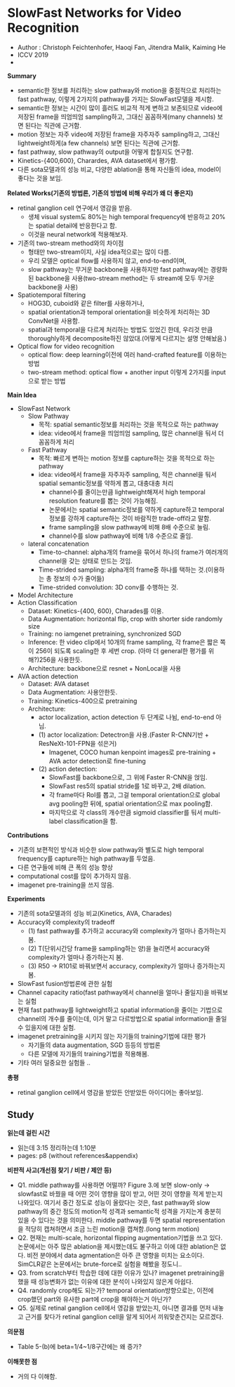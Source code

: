 # SlowFast Networks for Video Recognition
- Author : Christoph Feichtenhofer, Haoqi Fan, Jitendra Malik, Kaiming He
- ICCV 2019
- 
**Summary**
- semantic한 정보를 처리하는 slow pathway와 motion을 중점적으로 처리하는 fast pathway, 이렇게 2가지의 pathway를 가지는 SlowFast모델을 제시함.
- semantic한 정보는 시간이 많이 흘러도 비교적 적게 변하고 보존되므로 video에 저장된 frame을 띄엄띄엄 sampling하고, 그대신 꼼꼼하게(many channels) 보면 된다는 직관에 근거함.
- motion 정보는 자주 video에 저장된 frame을 자주자주 sampling하고, 그대신 lightweight하게(a few channels) 보면 된다는 직관에 근거함.
- fast pathway, slow pathway의 output을 어떻게 합칠지도 연구함.
- Kinetics-{400,600}, Charardes, AVA dataset에서 평가함.
- 다른 sota모델과의 성능 비교, 다양한 ablation을 통해 자신들의 idea, model이 좋다는 것을 보임.

**Related Works(기존의 방법론, 기존의 방법에 비해 우리가 왜 더 좋은지)**
- retinal ganglion cell 연구에서 영감을 받음.
  - 생체 visual system도 80%는 high temporal frequency에 반응하고 20%는 spatial detail에 반응한다고 함.
  - 이것을 neural network에 적용해보자.
- 기존의 two-stream method와의 차이점
  - 형태만 two-stream이지, 사실 idea적으로는 많이 다름.
  - 우리 모델은 optical flow를 사용하지 않고, end-to-end이며, 
  - slow pathway는 무거운 backbone을 사용하지만 fast pathway에는 경량화된 backbone을 사용(two-stream method는 두 stream에 모두 무거운 backbone을 사용)
- Spatiotemporal filtering
  - HOG3D, cuboid와 같은 filter를 사용하거나,
  - spatial orientation과 temporal orientation을 비슷하게 처리하는 3D ConvNet을 사용함.
  - spatial과 temporal을 다르게 처리하는 방법도 있었긴 한데, 우리것 만큼 thoroughly하게 decomposite하진 않았대.(어떻게 다르지는 설명 안해놨음.)
- Optical flow for video recognition
  - optical flow: deep learning이전에 여러 hand-crafted feature를 이용하는 방법
  - two-stream method: optical flow + another input 이렇게 2가지를 input으로 받는 방법

**Main Idea**
- SlowFast Network
  - Slow Pathway
    - 목적: spatial semantic정보를 처리하는 것을 목적으로 하는 pathway
    - idea: video에서 frame을 띄엄띄엄 sampling, 많은 channel을 둬서 더 꼼꼼하게 처리
  - Fast Pathway
    - 목적: 빠르게 변하는 motion 정보를 capture하는 것을 목적으로 하는 pathway
    - idea: video에서 frame을 자주자주 sampling, 적은 channel을 둬서 spatial semantic정보를 약하게 뽑고, 대충대충 처리
      - channel수를 줄이는만큼 lightweight해져서 high temporal resolution feature를 뽑는 것이 가능해짐.
      - 논문에서는 spatial semantic정보를 약하게 capture하고 temporal정보를 강하게 capture하는 것이 바람직한 trade-off라고 말함.
      - frame sampling을 slow pathway에 비해 8배 수준으로 늘림.
      - channel수를 slow pathway에 비해 1/8 수준으로 줄임.
  - lateral concatenation
    - Time-to-channel: alpha개의 frame을 묶어서 하나의 frame가 여러개의 channel을 갖는 상태로 만드는 것임.
    - Time-strided sampling: alpha개의 frame중 하나를 택하는 것.(이용하는 총 정보의 수가 줄어듦)
    - Time-strided convolution: 3D conv를 수행하는 것.
- Model Architecture
- Action Classification
  - Dataset: Kinetics-{400, 600}, Charades를 이용.
  - Data Augmentation: horizontal flip, crop with shorter side randomly size 
  - Training: no iamgenet pretraining, synchronized SGD
  - Inference: 한 video clip에서 10개의 frame sampling, 각 frame은 짧은 쪽이 256이 되도록 scaling한 후 세번 crop. (아마 더 general한 평가를 위해?)256을 사용한듯.
  - Architecture: backbone으로 resnet + NonLocal을 사용
- AVA action detection
  - Dataset: AVA dataset
  - Data Augmentation: 사용안한듯.
  - Training: Kinetics-400으로 pretraining
  - Architecture: 
    - actor localization, action detection 두 단계로 나뉨, end-to-end 아님.
    - (1) actor localization: Detectron을 사용.(Faster R-CNN기반 + ResNeXt-101-FPN을 섞은거)
      - Imagenet, COCO human kenpoint images로 pre-training + AVA actor detection로 fine-tuning
    - (2) action detection: 
      - SlowFast를 backbone으로, 그 위에 Faster R-CNN을 얹임.
      - SlowFast res5의 spatial stride를 1로 바꾸고, 2배 dilation.
      - 각 frame마다 RoI를 뽑고, 그걸 temporal orientation으로 global avg pooling한 뒤에, spatial orientation으로 max pooling함. 
      - 마지막으로 각 class의 개수만큼 sigmoid classifier를 둬서 multi-label classification을 함.
    

**Contributions**
- 기존의 보편적인 방식과 비슷한 slow pathway와 별도로 high temporal frequency를 capture하는 high pathway를 두었음.
- 다른 연구들에 비해 큰 폭의 성능 향상
- computational cost를 많이 추가하지 않음.
- imagenet pre-training을 쓰지 않음.

**Experiments**
- 기존의 sota모델과의 성능 비교(Kinetics, AVA, Charades)
- Accuracy와 complexity의 tradeoff
  - (1) fast pathway를 추가하고 accuracy와 complexity가 얼마나 증가하는지 봄.
  - (2) T(단위시간당 frame을 sampling하는 양)을 늘리면서 accuracy와 complexity가 얼마나 증가하는지 봄.
  - (3) R50 -> R101로 바꿔보면서 accuracy, complexity가 얼마나 증가하는지 봄.
- SlowFast fusion방법론에 관한 실험
- Channel capacity ratio(fast pathway에서 channel을 얼마나 줄일지)을 바꿔보는 실험
- 현재 fast pathway를 lightweight하고 spatial information을 줄이는 기법으로 channel의 개수를 줄이는데, 이거 말고 다르방법으로 spatial information을 줄일 수 있을지에 대한 실험.
- imagenet pretraining을 시키지 않는 자기들의 training기법에 대한 평가
  - 자기들의 data augmentation, SGD 등등의 방법론
  - 다른 모델에 자기들의 training기법을 적용해봄.
- 기타 여러 덜중요한 실험들 ..

**총평**
- retinal ganglion cell에서 영감을 받았든 안받았든 아이디어는 좋아보임.

## Study

**읽는데 걸린 시간**
- 읽는데 3:15 정리하는데 1:10분
- pages: p8 (without references&appendix) 


**비판적 사고(개선점 찾기 / 비판 / 제안 등)**
- Q1. middle pathway를 사용하면 어떨까? Figure 3.에 보면 slow-only -> slowfast로 바꿨을 때 어떤 것이 영향을 많이 받고, 어떤 것이 영향을 적게 받는지 나와있다.
여기서 중간 정도로 성능이 올랐다는 것은, fast pathway와 slow pathway의 중간 정도의 motion적 성격과 semantic적 성격을 가지는게 충분히 있을 수 있다는 것을 의미한다. 
middle pathway를 두면 spatial representation을 적당히 캡쳐하면서 조금 느린 motion을 캡쳐함.(long term motion)
- Q2. 현재는 multi-scale, horizontal flipping augmentation기법을 쓰고 있다. 논문에서는 아주 많은 ablation을 제시했는데도 불구하고 이에 대한 ablation은 없다.
비전 분야에서 data agmentation은 아주 큰 영향을 미치는 요소이다. SimCLR같은 논문에서는 brute-force로 실험을 해봤을 정도니.. 
- Q3. from scratch부터 학습한 데에 대한 이유가 있나? imagenet pretraining을 했을 때 성능변화가 없는 이유에 대한 분석이 나와있지 않은게 아쉽다.
- Q4. randomly crop해도 되는가? temporal orientation방향으로는, 이전에 crop했던 part와 유사한 part에 crop을 해야하는거 아닌가?
- Q5. 실제로 retinal ganglion cell에서 영감을 받았는지, 아니면 결과를 먼저 내놓고 근거를 찾다가 retinal ganglion cell을 알게 되어서 끼워맞춘건지는 모르겠다.

**의문점**
- Table 5-(b)에 beta=1/4~1/8구간에는 왜 증가?

**이해못한 점**
- 거의 다 이해함.
